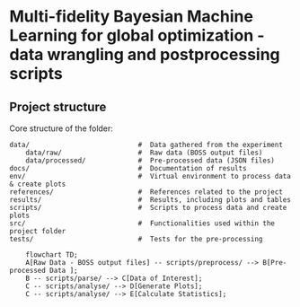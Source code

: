 # Multi-fidelity Bayesian Machine Learning for global optimization - data wrangling and postprocessing scripts

## Project structure

Core structure of the folder:
```text
data/                           #  Data gathered from the experiment
    data/raw/                   #  Raw data (BOSS output files)
    data/processed/             #  Pre-processed data (JSON files)
docs/                           #  Documentation of results
env/                            #  Virtual environment to process data & create plots
references/                     #  References related to the project
results/                        #  Results, including plots and tables
scripts/                        #  Scripts to process data and create plots
src/                            #  Functionalities used within the project folder
tests/                          #  Tests for the pre-processing
```

```mermaid
    flowchart TD;
    A[Raw Data - BOSS output files] -- scripts/preprocess/ --> B[Pre-processed Data ];
    B -- scripts/parse/ --> C[Data of Interest];
    C -- scripts/analyse/ --> D[Generate Plots];
    C -- scripts/analyse/ --> E[Calculate Statistics];
```
